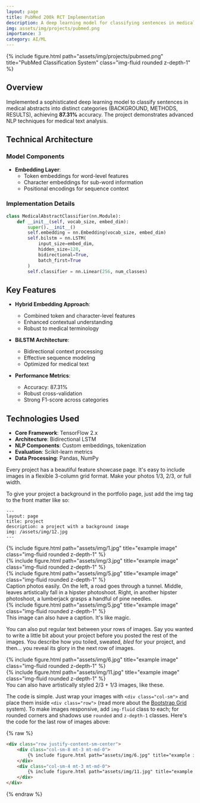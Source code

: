 ```yaml
---
layout: page
title: PubMed 200k RCT Implementation
description: A deep learning model for classifying sentences in medical abstracts using advanced NLP techniques.
img: assets/img/projects/pubmed.png
importance: 3
category: AI/ML
---
```


<div class="row">
    <div class="col-sm mt-3 mt-md-0">
        {% include figure.html path="assets/img/projects/pubmed.png" title="PubMed Classification System" class="img-fluid rounded z-depth-1" %}
    </div>
</div>

## Overview

Implemented a sophisticated deep learning model to classify sentences in medical abstracts into distinct categories (BACKGROUND, METHODS, RESULTS), achieving **87.31%** accuracy. The project demonstrates advanced NLP techniques for medical text analysis.

## Technical Architecture

### Model Components
- **Embedding Layer**: 
  - Token embeddings for word-level features
  - Character embeddings for sub-word information
  - Positional encodings for sequence context

### Implementation Details
```python
class MedicalAbstractClassifier(nn.Module):
    def __init__(self, vocab_size, embed_dim):
        super().__init__()
        self.embedding = nn.Embedding(vocab_size, embed_dim)
        self.bilstm = nn.LSTM(
            input_size=embed_dim,
            hidden_size=128,
            bidirectional=True,
            batch_first=True
        )
        self.classifier = nn.Linear(256, num_classes)
```

## Key Features

- **Hybrid Embedding Approach**:
  - Combined token and character-level features
  - Enhanced contextual understanding
  - Robust to medical terminology

- **BiLSTM Architecture**:
  - Bidirectional context processing
  - Effective sequence modeling
  - Optimized for medical text

- **Performance Metrics**:
  - Accuracy: 87.31%
  - Robust cross-validation
  - Strong F1-score across categories

## Technologies Used

- **Core Framework**: TensorFlow 2.x
- **Architecture**: Bidirectional LSTM
- **NLP Components**: Custom embeddings, tokenization
- **Evaluation**: Scikit-learn metrics
- **Data Processing**: Pandas, NumPy

Every project has a beautiful feature showcase page.
It's easy to include images in a flexible 3-column grid format.
Make your photos 1/3, 2/3, or full width.

To give your project a background in the portfolio page, just add the img tag to the front matter like so:

    ---
    layout: page
    title: project
    description: a project with a background image
    img: /assets/img/12.jpg
    ---

<div class="row">
    <div class="col-sm mt-3 mt-md-0">
        {% include figure.html path="assets/img/1.jpg" title="example image" class="img-fluid rounded z-depth-1" %}
    </div>
    <div class="col-sm mt-3 mt-md-0">
        {% include figure.html path="assets/img/3.jpg" title="example image" class="img-fluid rounded z-depth-1" %}
    </div>
    <div class="col-sm mt-3 mt-md-0">
        {% include figure.html path="assets/img/5.jpg" title="example image" class="img-fluid rounded z-depth-1" %}
    </div>
</div>
<div class="caption">
    Caption photos easily. On the left, a road goes through a tunnel. Middle, leaves artistically fall in a hipster photoshoot. Right, in another hipster photoshoot, a lumberjack grasps a handful of pine needles.
</div>
<div class="row">
    <div class="col-sm mt-3 mt-md-0">
        {% include figure.html path="assets/img/5.jpg" title="example image" class="img-fluid rounded z-depth-1" %}
    </div>
</div>
<div class="caption">
    This image can also have a caption. It's like magic.
</div>

You can also put regular text between your rows of images.
Say you wanted to write a little bit about your project before you posted the rest of the images.
You describe how you toiled, sweated, *bled* for your project, and then... you reveal its glory in the next row of images.


<div class="row justify-content-sm-center">
    <div class="col-sm-8 mt-3 mt-md-0">
        {% include figure.html path="assets/img/6.jpg" title="example image" class="img-fluid rounded z-depth-1" %}
    </div>
    <div class="col-sm-4 mt-3 mt-md-0">
        {% include figure.html path="assets/img/11.jpg" title="example image" class="img-fluid rounded z-depth-1" %}
    </div>
</div>
<div class="caption">
    You can also have artistically styled 2/3 + 1/3 images, like these.
</div>


The code is simple.
Just wrap your images with `<div class="col-sm">` and place them inside `<div class="row">` (read more about the <a href="https://getbootstrap.com/docs/4.4/layout/grid/">Bootstrap Grid</a> system).
To make images responsive, add `img-fluid` class to each; for rounded corners and shadows use `rounded` and `z-depth-1` classes.
Here's the code for the last row of images above:

{% raw %}
```html
<div class="row justify-content-sm-center">
    <div class="col-sm-8 mt-3 mt-md-0">
        {% include figure.html path="assets/img/6.jpg" title="example image" class="img-fluid rounded z-depth-1" %}
    </div>
    <div class="col-sm-4 mt-3 mt-md-0">
        {% include figure.html path="assets/img/11.jpg" title="example image" class="img-fluid rounded z-depth-1" %}
    </div>
</div>
```
{% endraw %}
